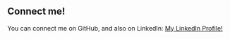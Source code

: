 ## Connect me!
You can connect me on GitHub, and also on LinkedIn:
[My LinkedIn Profile!](https://www.linkedin.com/in/chunyin-kong/)
